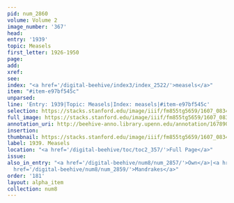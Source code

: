 ```yaml
---
pid: num_2860
volume: Volume 2
image_number: '367'
head:
entry: '1939'
topic: Measels
first_letter: 1926-1950
page:
add:
xref:
see:
index: "<a href='/digital-beehive/index3/index_2522/'>measels</a>"
item: "#item-e97bf545c"
unparsed:
line: 'Entry: 1939|Topic: Measels|Index: measels|#item-e97bf545c'
selection: https://stacks.stanford.edu/image/iiif/fm855tg5659/1607_0834/401,3509,2737,191/full/0/default.jpg
full_image: https://stacks.stanford.edu/image/iiif/fm855tg5659/1607_0834/full/full/0/default.jpg
annotation_uri: http://beehive-anno.library.upenn.edu/annotation/1678903650033
insertion:
thumbnail: https://stacks.stanford.edu/image/iiif/fm855tg5659/1607_0834/401,3509,600,180/250,/0/default.jpg
label: 1939. Measels
location: "<a href='/digital-beehive/toc/toc2_357/'>Full Page</a>"
issue:
also_in_entry: "<a href='/digital-beehive/num8/num_2857/'>Own</a>|<a href='/digital-beehive/num8/num_2858/'>Barefooted</a>|<a
  href='/digital-beehive/num8/num_2859/'>Mandrakes</a>"
order: '181'
layout: alpha_item
collection: num8
---
```

